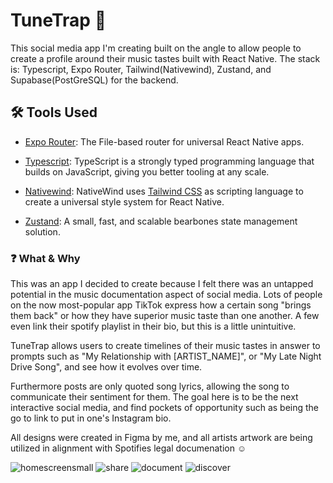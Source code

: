 # TuneTrap 🚀

This social media app I'm creating built on the angle to allow people to create a profile around their music tastes built with React Native. The stack is: Typescript, Expo Router, Tailwind(Nativewind), Zustand, and Supabase(PostGreSQL) for the backend.

## 🛠️ Tools Used

- [Expo Router](https://github.com/expo/router): The File-based router for universal React Native apps.

- [Typescript](https://www.typescriptlang.org/): TypeScript is a strongly typed programming language that builds on JavaScript, giving you better tooling at any scale.

- [Nativewind](https://www.nativewind.dev/): NativeWind uses [Tailwind CSS](https://tailwindcss.com/) as scripting language to create a universal style system for React Native.

- [Zustand](https://docs.pmnd.rs/zustand/getting-started/introduction): A small, fast, and scalable bearbones state management solution.

### ❓ What & Why

This was an app I decided to create because I felt there was an untapped potential in the music documentation aspect of social media. Lots of people on the now most-popular app TikTok express how a certain song "brings them back" or how they have superior music taste than one another. A few even link their spotify playlist in their bio, but this is a little unintuitive.

TuneTrap allows users to create timelines of their music tastes in answer to prompts such as "My Relationship with [ARTIST_NAME]", or "My Late Night Drive Song", and see how it evolves over time.

Furthermore posts are only quoted song lyrics, allowing the song to communicate their sentiment for them. The goal here is to be the next interactive social media, and find pockets of opportunity such as being the go to link to put in one's Instagram bio.

All designs were created in Figma by me, and all artists artwork are being utilized in alignment with Spotifies legal documenation ☺️

![homescreensmall](https://github.com/mikesteroonie/tunetrap/assets/86593468/ebba370e-4a84-4f7c-8ec7-1a56c225a850)
![share](https://github.com/mikesteroonie/tunetrap/assets/86593468/49ba97bd-372f-4072-81c2-37ca0c4807d0)
![document](https://github.com/mikesteroonie/tunetrap/assets/86593468/de99f6be-29b0-4722-ba7e-dae6518d63e2)
![discover](https://github.com/mikesteroonie/tunetrap/assets/86593468/2a74f193-0ef1-41a5-bf6f-f9a3b6dc6036)

